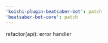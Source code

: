 ```yaml
---
'koishi-plugin-beatsaber-bot': patch
'beatsaber-bot-core': patch
---
```


refactor(api): error handler
